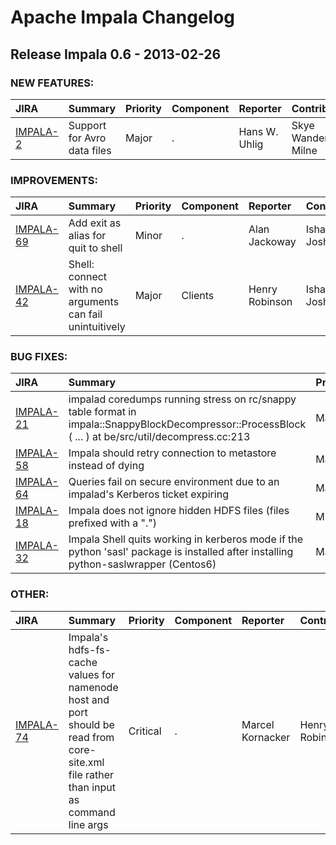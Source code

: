 
<!---
# Licensed to the Apache Software Foundation (ASF) under one
# or more contributor license agreements.  See the NOTICE file
# distributed with this work for additional information
# regarding copyright ownership.  The ASF licenses this file
# to you under the Apache License, Version 2.0 (the
# "License"); you may not use this file except in compliance
# with the License.  You may obtain a copy of the License at
#
#     http://www.apache.org/licenses/LICENSE-2.0
#
# Unless required by applicable law or agreed to in writing, software
# distributed under the License is distributed on an "AS IS" BASIS,
# WITHOUT WARRANTIES OR CONDITIONS OF ANY KIND, either express or implied.
# See the License for the specific language governing permissions and
# limitations under the License.
-->
# Apache Impala Changelog

## Release Impala 0.6 - 2013-02-26



### NEW FEATURES:

| JIRA | Summary | Priority | Component | Reporter | Contributor |
|:---- |:---- | :--- |:---- |:---- |:---- |
| [IMPALA-2](https://issues.apache.org/jira/browse/IMPALA-2) | Support for Avro data files |  Major | . | Hans W. Uhlig | Skye Wanderman-Milne |


### IMPROVEMENTS:

| JIRA | Summary | Priority | Component | Reporter | Contributor |
|:---- |:---- | :--- |:---- |:---- |:---- |
| [IMPALA-69](https://issues.apache.org/jira/browse/IMPALA-69) | Add exit as alias for quit to shell |  Minor | . | Alan Jackoway | Ishaan Joshi |
| [IMPALA-42](https://issues.apache.org/jira/browse/IMPALA-42) | Shell: connect with no arguments can fail unintuitively |  Major | Clients | Henry Robinson | Ishaan Joshi |


### BUG FIXES:

| JIRA | Summary | Priority | Component | Reporter | Contributor |
|:---- |:---- | :--- |:---- |:---- |:---- |
| [IMPALA-21](https://issues.apache.org/jira/browse/IMPALA-21) | impalad coredumps running stress on rc/snappy table format in impala::SnappyBlockDecompressor::ProcessBlock ( ... )  at be/src/util/decompress.cc:213 |  Major | . | Lenni Kuff | Nong Li |
| [IMPALA-58](https://issues.apache.org/jira/browse/IMPALA-58) | Impala should retry connection to metastore instead of dying |  Major | . | Lenni Kuff | Lenni Kuff |
| [IMPALA-64](https://issues.apache.org/jira/browse/IMPALA-64) | Queries fail on secure environment due to an impalad's Kerberos ticket expiring |  Major | . | Lenni Kuff | Lenni Kuff |
| [IMPALA-18](https://issues.apache.org/jira/browse/IMPALA-18) | Impala does not ignore hidden HDFS files (files prefixed with a ".") |  Minor | . | Lenni Kuff | Alan Choi |
| [IMPALA-32](https://issues.apache.org/jira/browse/IMPALA-32) | Impala Shell quits working in kerberos mode if the python 'sasl' package is installed after installing python-saslwrapper (Centos6) |  Major | . | Lenni Kuff | Ishaan Joshi |


### OTHER:

| JIRA | Summary | Priority | Component | Reporter | Contributor |
|:---- |:---- | :--- |:---- |:---- |:---- |
| [IMPALA-74](https://issues.apache.org/jira/browse/IMPALA-74) | Impala's hdfs-fs-cache values for namenode host and port should be read from core-site.xml file rather than input as command line args |  Critical | . | Marcel Kornacker | Henry Robinson |


